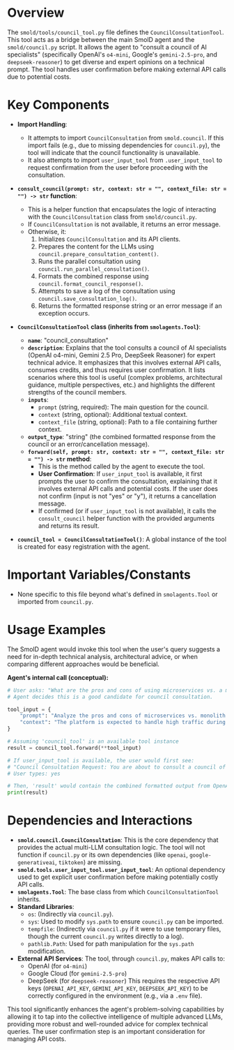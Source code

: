 # Overview

The `smold/tools/council_tool.py` file defines the `CouncilConsultationTool`. This tool acts as a bridge between the main SmolD agent and the `smold/council.py` script. It allows the agent to "consult a council of AI specialists" (specifically OpenAI's `o4-mini`, Google's `gemini-2.5-pro`, and `deepseek-reasoner`) to get diverse and expert opinions on a technical prompt. The tool handles user confirmation before making external API calls due to potential costs.

# Key Components

-   **Import Handling**:
    *   It attempts to import `CouncilConsultation` from `smold.council`. If this import fails (e.g., due to missing dependencies for `council.py`), the tool will indicate that the council functionality is unavailable.
    *   It also attempts to import `user_input_tool` from `.user_input_tool` to request confirmation from the user before proceeding with the consultation.

-   **`consult_council(prompt: str, context: str = "", context_file: str = "") -> str` function**:
    *   This is a helper function that encapsulates the logic of interacting with the `CouncilConsultation` class from `smold/council.py`.
    *   If `CouncilConsultation` is not available, it returns an error message.
    *   Otherwise, it:
        1.  Initializes `CouncilConsultation` and its API clients.
        2.  Prepares the content for the LLMs using `council.prepare_consultation_content()`.
        3.  Runs the parallel consultation using `council.run_parallel_consultation()`.
        4.  Formats the combined response using `council.format_council_response()`.
        5.  Attempts to save a log of the consultation using `council.save_consultation_log()`.
        6.  Returns the formatted response string or an error message if an exception occurs.

-   **`CouncilConsultationTool` class (inherits from `smolagents.Tool`)**:
    *   **`name`**: "council_consultation"
    *   **`description`**: Explains that the tool consults a council of AI specialists (OpenAI o4-mini, Gemini 2.5 Pro, DeepSeek Reasoner) for expert technical advice. It emphasizes that this involves external API calls, consumes credits, and thus requires user confirmation. It lists scenarios where this tool is useful (complex problems, architectural guidance, multiple perspectives, etc.) and highlights the different strengths of the council members.
    *   **`inputs`**:
        *   `prompt` (string, required): The main question for the council.
        *   `context` (string, optional): Additional textual context.
        *   `context_file` (string, optional): Path to a file containing further context.
    *   **`output_type`**: "string" (the combined formatted response from the council or an error/cancellation message).
    *   **`forward(self, prompt: str, context: str = "", context_file: str = "") -> str` method**:
        *   This is the method called by the agent to execute the tool.
        *   **User Confirmation**: If `user_input_tool` is available, it first prompts the user to confirm the consultation, explaining that it involves external API calls and potential costs. If the user does not confirm (input is not "yes" or "y"), it returns a cancellation message.
        *   If confirmed (or if `user_input_tool` is not available), it calls the `consult_council` helper function with the provided arguments and returns its result.

-   **`council_tool = CouncilConsultationTool()`**: A global instance of the tool is created for easy registration with the agent.

# Important Variables/Constants

-   None specific to this file beyond what's defined in `smolagents.Tool` or imported from `council.py`.

# Usage Examples

The SmolD agent would invoke this tool when the user's query suggests a need for in-depth technical analysis, architectural advice, or when comparing different approaches would be beneficial.

**Agent's internal call (conceptual):**

```python
# User asks: "What are the pros and cons of using microservices vs. a monolith for a new e-commerce platform?"
# Agent decides this is a good candidate for council consultation.

tool_input = {
    "prompt": "Analyze the pros and cons of microservices vs. monolith architecture for a new e-commerce platform, considering scalability, development complexity, and operational overhead.",
    "context": "The platform is expected to handle high traffic during peak seasons and should support rapid feature development."
}

# Assuming 'council_tool' is an available tool instance
result = council_tool.forward(**tool_input)

# If user_input_tool is available, the user would first see:
# "Council Consultation Request: You are about to consult a council of AI specialists... Are you sure you want to proceed? (yes/no)"
# User types: yes

# Then, 'result' would contain the combined formatted output from OpenAI o4-mini, Gemini 2.5 Pro, and DeepSeek Reasoner.
print(result)
```

# Dependencies and Interactions

-   **`smold.council.CouncilConsultation`**: This is the core dependency that provides the actual multi-LLM consultation logic. The tool will not function if `council.py` or its own dependencies (like `openai`, `google-generativeai`, `tiktoken`) are missing.
-   **`smold.tools.user_input_tool.user_input_tool`**: An optional dependency used to get explicit user confirmation before making potentially costly API calls.
-   **`smolagents.Tool`**: The base class from which `CouncilConsultationTool` inherits.
-   **Standard Libraries**:
    *   `os`: (Indirectly via `council.py`).
    *   `sys`: Used to modify `sys.path` to ensure `council.py` can be imported.
    *   `tempfile`: (Indirectly via `council.py` if it were to use temporary files, though the current `council.py` writes directly to a log).
    *   `pathlib.Path`: Used for path manipulation for the `sys.path` modification.
-   **External API Services**: The tool, through `council.py`, makes API calls to:
    *   OpenAI (for `o4-mini`)
    *   Google Cloud (for `gemini-2.5-pro`)
    *   DeepSeek (for `deepseek-reasoner`)
    This requires the respective API keys (`OPENAI_API_KEY`, `GEMINI_API_KEY`, `DEEPSEEK_API_KEY`) to be correctly configured in the environment (e.g., via a `.env` file).

This tool significantly enhances the agent's problem-solving capabilities by allowing it to tap into the collective intelligence of multiple advanced LLMs, providing more robust and well-rounded advice for complex technical queries. The user confirmation step is an important consideration for managing API costs.
